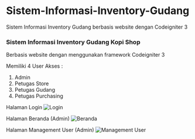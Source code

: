 # Sistem-Informasi-Inventory-Gudang
Sistem Informasi Inventory Gudang berbasis website dengan Codeigniter 3

### **Sistem Informasi Inventory Gudang Kopi Shop**
Berbasis website dengan menggunakan framework Codeigniter 3

Memiliki 4 User Akses :
1. Admin
2. Petugas Store 
3. Petugas Gudang
4. Petugas Purchasing


Halaman Login
![Login](https://user-images.githubusercontent.com/45915194/154632909-1e05c2c1-8b06-41ec-8216-60d88817d7b7.PNG)


Halaman Beranda (Admin)
![Beranda](https://user-images.githubusercontent.com/45915194/158008535-8b74a5a2-0ec3-4f2f-8308-35cdb1657aa7.PNG)


Halaman Management User (Admin)
![Management User](https://user-images.githubusercontent.com/45915194/158008539-709ca699-d8cd-408b-9b71-f7248718a183.PNG)
